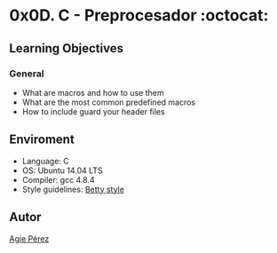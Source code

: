 # 0x0D. C - Preprocesador :octocat: #
## Learning Objectives ##
### General ###
* What are macros and how to use them
* What are the most common predefined macros
* How to include guard your header files
## Enviroment ##
* Language: C
* OS: Ubuntu 14.04 LTS
* Compiler: gcc 4.8.4
* Style guidelines: [Betty style](https://github.com/holbertonschool/Betty/wiki)
## Autor ##
[Agie Pérez](https://twitter.com/xiommyperez)
